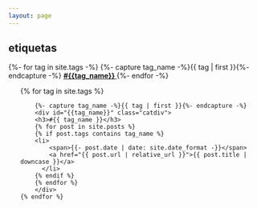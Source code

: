 ```yaml
---
layout: page
---
```

## etiquetas

<div>

  <p>
  {%- for tag in site.tags -%}
  {%- capture tag_name -%}{{ tag | first }}{%- endcapture -%}
  <a href="{{ site.baseurl }}/tags#{{tag_name}}">
    <strong>#{{tag_name}} </strong>
  </a>
  {%- endfor -%}
  </p>


  <ul>
    {% for tag in site.tags %}
    
        {%- capture tag_name -%}{{ tag | first }}{%- endcapture -%}
        <div id="{{tag_name}}" class="catdiv">
        <h3>#{{ tag_name }}</h3>
        {% for post in site.posts %}
        {% if post.tags contains tag_name %}
        <li>
            <span>{{- post.date | date: site.date_format -}}</span>
            <a href="{{ post.url | relative_url }}">{{ post.title | downcase }}</a>
          </li>
        {% endif %}
        {% endfor %}
        </div>
    {% endfor %}
  </ul>
</div>